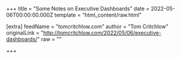 
+++
title = "Some Notes on Executive Dashboards"
date = 2022-05-06T00:00:00.000Z
template = "html_content/raw.html"

[extra]
feedName = "tomcritchlow.com"
author = "Tom Critchlow"
originalLink = "http://tomcritchlow.com/2022/05/06/executive-dashboards/"
raw = ""

+++


